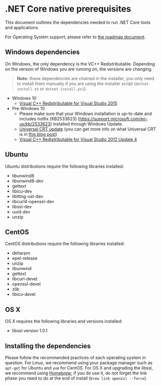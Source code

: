 .NET Core native prerequisites
==============================

This document outlines the dependencies needed to run .NET Core tools and applications. 

For Operating System support, please refer to [the roadmap document](https://github.com/dotnet/core/blob/master/roadmap.md#technology-roadmaps). 

## Windows dependencies
On Windows, the only dependency is the VC++ Redistributable. Depending on the version of Windows you are running on, the versions are changing.

> **Note:** these dependencies are chained in the installer, you only need to install them manually if you are using
> the installer script (`dotnet-install.sh` or `dotnet-install.ps1`). 

* Windows 10
    * [Visual C++ Redistributable for Visual Studio 2015](https://www.microsoft.com/en-us/download/details.aspx?id=48145)
* Pre-Windows 10
    * Please make sure that your Windows installation is up-to-date and includes hotfix [KB2533623] (https://support.microsoft.com/en-us/kb/2533623) installed through Windows Update.
    * [Universal CRT update](https://www.microsoft.com/en-us/download/details.aspx?id=48234) (you can get more info on what Universal CRT is in [this blog post](https://blogs.msdn.microsoft.com/vcblog/2015/03/03/introducing-the-universal-crt/))
    * [Visual C++ Redistributable for Visual Studio 2012 Update 4](https://www.microsoft.com/en-us/download/confirmation.aspx?id=30679)

## Ubuntu
Ubuntu distributions require the following libraries installed:

- libunwind8 
- libunwind8-dev
- gettext
- libicu-dev
- liblttng-ust-dev
- libcurl4-openssl-dev
- libssl-dev
- uuid-dev
- unzip


## CentOS
CentOS distributions require the following libraries installed:

* deltarpm
* epel-release
* unzip
* libunwind
* gettext 
* libcurl-devel 
* openssl-devel 
* zlib 
* libicu-devel

## OS X 
OS X requires the following libraries and versions installed:

* libssl version 1.0.1

## Installing the dependencies
Please follow the recommended practices of each operating system in question. For Linux, we recommend using your package manager such as `apt-get` for Ubuntu and `yum` for CentOS. For OS X and upgrading the libssl, we recommend using [Homebrew](https://brew.sh/); if you do use it, do not forget the link phase you need to do at the end of install (`brew link openssl --force`). 
